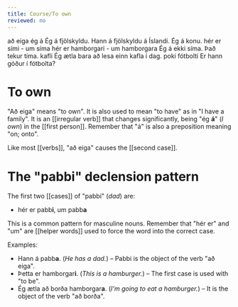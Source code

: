 ```yaml
---
title: Course/To own
reviewed: no
---
```


<vocabulary>
að eiga
ég á
Ég á fjölskyldu.
Hann á fjölskyldu á Íslandi.
Ég á konu.
hér er sími - um síma
hér er hamborgari - um hamborgara
Ég á ekki síma.
<!-- Ég ætla að spyrja pabba. -->
Það tekur tíma.
kafli
Ég ætla bara að lesa einn kafla í dag.
poki
<!-- Ég á á á Íslandi. -->
<!-- bakpoki -->
<!-- Ég ætla að kaupa bakpoka. -->
fótbolti
Er hann góður í fótbolta?
</vocabulary>

# To own

"Að eiga" means "to own". It is also used to mean "to have" as in "I have a family". It is an [[irregular verb]] that changes significantly, being "ég **á**" (*I own*) in the [[first person]]. Remember that "á" is also a preposition meaning "on; onto".

Like most [[verbs]], "að eiga" causes the [[second case]].

# The "pabbi" declension pattern

The first two [[cases]] of "pabbi" (*dad*) are:

* hér er pabb**i**, um pabb**a**

This is a common pattern for masculine nouns. Remember that "hér er" and "um" are [[helper words]] used to force the word into the correct case.

Examples:

* Hann á pabb**a**. (*He has a dad.*) – Pabbi is the object of the verb "að eiga".
* Þetta er hamborgar**i**. (*This is a hamburger.*) – The first case is used with "to be".
* Ég ætla að borða hamborgar**a**. (*I'm going to eat a hamburger.*) – It is the object of the verb "að borða".
